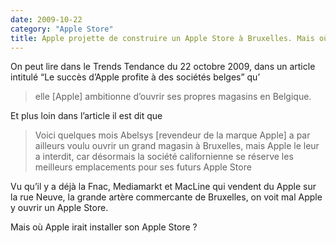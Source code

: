 ```yaml
---
date: 2009-10-22
category: "Apple Store"
title: Apple projette de construire un Apple Store à Bruxelles. Mais où ?
---
```

On peut lire dans le Trends Tendance du 22 octobre 2009, dans un article intitulé “Le succès d’Apple profite à des sociétés belges” qu’

> elle \[Apple] ambitionne d’ouvrir ses propres magasins en Belgique.

Et plus loin dans l’article il est dit que

> Voici quelques mois Abelsys [revendeur de la marque Apple] a par ailleurs voulu ouvrir un grand magasin à Bruxelles, mais Apple le leur a interdit, car désormais la société californienne se réserve les meilleurs emplacements pour ses futurs Apple Store

Vu qu’il y a déjà la Fnac, Mediamarkt et MacLine qui vendent du Apple sur la rue Neuve, la grande artère commercante de Bruxelles, on voit mal Apple y ouvrir un Apple Store.

Mais où Apple irait installer son Apple Store ?
